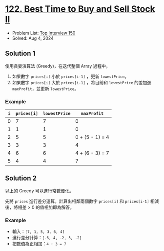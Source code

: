 # [122. Best Time to Buy and Sell Stock II](https://leetcode.com/problems/best-time-to-buy-and-sell-stock-ii/)

- Problem List: [Top Interview 150](https://leetcode.com/studyplan/top-interview-150/)
- Solved: Aug 4, 2024

## Solution 1

使用貪婪演算法 (Greedy)，在迭代整個 Array 過程中，

1. 如果數字 `prices[i]` 小於 `prices[i-1]` ，更新 `lowestPrice`。
2. 如果數字 `prices[i]` 大於 `prices[i-1]` ，將目前和 `lowestPrice` 的差加進 `maxProfit`，並更新 `lowestPrice`。

### Example

| `i` | `prices[i]` | `lowestPrice` | `maxProfit` |
| --- | ----------- | ------------- | ----------- |
|   0 |           7 |             7 |           0 |
|   1 |           1 |             1 |           0 |
|   2 |           5 |             5 | 0 + (5 - 1) = 4 |
|   3 |           3 |             3 |           4 |
|   4 |           6 |             6 | 4 + (6 - 3) = 7 |
|   5 |           4 |             4 |           7 |

## Solution 2

以上的 Greedy 可以進行常數優化。

先將 `prices` 進行差分運算，計算出相鄰兩個數字 `prices[i]` 和 `prices[i-1]` 相減後，將相差 > 0 的值相加即為解答。

### Example

- 輸入：`[7, 1, 5, 3, 6, 4]`
- 進行差分計算：`[-6, 4, -2, 3, -2]`
- 把數值為正相加：`4 + 3 = 7`
